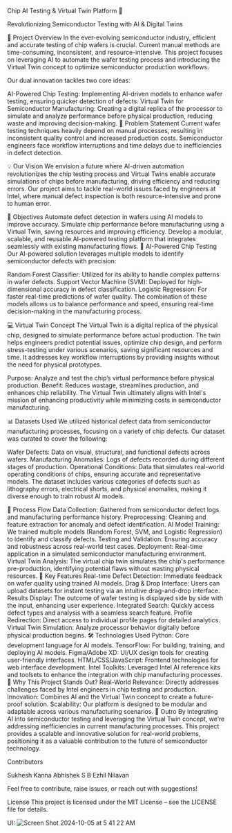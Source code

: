 Chip AI Testing & Virtual Twin Platform 🚀

Revolutionizing Semiconductor Testing with AI & Digital Twins

🔧 Project Overview
In the ever-evolving semiconductor industry, efficient and accurate testing of chip wafers is crucial. Current manual methods are time-consuming, inconsistent, and resource-intensive. This project focuses on leveraging AI to automate the wafer testing process and introducing the Virtual Twin concept to optimize semiconductor production workflows.

Our dual innovation tackles two core ideas:

AI-Powered Chip Testing: Implementing AI-driven models to enhance wafer testing, ensuring quicker detection of defects.
Virtual Twin for Semiconductor Manufacturing: Creating a digital replica of the processor to simulate and analyze performance before physical production, reducing waste and improving decision-making.
🌟 Problem Statement
Current wafer testing techniques heavily depend on manual processes, resulting in inconsistent quality control and increased production costs. Semiconductor engineers face workflow interruptions and time delays due to inefficiencies in defect detection.

💡 Our Vision
We envision a future where AI-driven automation revolutionizes the chip testing process and Virtual Twins enable accurate simulations of chips before manufacturing, driving efficiency and reducing errors. Our project aims to tackle real-world issues faced by engineers at Intel, where manual defect inspection is both resource-intensive and prone to human error.

🎯 Objectives
Automate defect detection in wafers using AI models to improve accuracy.
Simulate chip performance before manufacturing using a Virtual Twin, saving resources and improving efficiency.
Develop a modular, scalable, and reusable AI-powered testing platform that integrates seamlessly with existing manufacturing flows.
🧠 AI-Powered Chip Testing
Our AI-powered solution leverages multiple models to identify semiconductor defects with precision:

Random Forest Classifier: Utilized for its ability to handle complex patterns in wafer defects.
Support Vector Machine (SVM): Deployed for high-dimensional accuracy in defect classification.
Logistic Regression: For faster real-time predictions of wafer quality.
The combination of these models allows us to balance performance and speed, ensuring real-time decision-making in the manufacturing process.

💻 Virtual Twin Concept
The Virtual Twin is a digital replica of the physical chip, designed to simulate performance before actual production. The twin helps engineers predict potential issues, optimize chip design, and perform stress-testing under various scenarios, saving significant resources and time. It addresses key workflow interruptions by providing insights without the need for physical prototypes.

Purpose: Analyze and test the chip’s virtual performance before physical production.
Benefit: Reduces wastage, streamlines production, and enhances chip reliability.
The Virtual Twin ultimately aligns with Intel's mission of enhancing productivity while minimizing costs in semiconductor manufacturing.

📊 Datasets Used
We utilized historical defect data from semiconductor manufacturing processes, focusing on a variety of chip defects. Our dataset was curated to cover the following:

Wafer Defects: Data on visual, structural, and functional defects across wafers.
Manufacturing Anomalies: Logs of defects recorded during different stages of production.
Operational Conditions: Data that simulates real-world operating conditions of chips, ensuring accurate and representative models.
The dataset includes various categories of defects such as lithography errors, electrical shorts, and physical anomalies, making it diverse enough to train robust AI models.

🔄 Process Flow
Data Collection: Gathered from semiconductor defect logs and manufacturing performance history.
Preprocessing: Cleaning and feature extraction for anomaly and defect identification.
AI Model Training: We trained multiple models (Random Forest, SVM, and Logistic Regression) to identify and classify defects.
Testing and Validation: Ensuring accuracy and robustness across real-world test cases.
Deployment: Real-time application in a simulated semiconductor manufacturing environment.
Virtual Twin Analysis: The virtual chip twin simulates the chip's performance pre-production, identifying potential flaws without wasting physical resources.
🎨 Key Features
Real-time Defect Detection: Immediate feedback on wafer quality using trained AI models.
Drag & Drop Interface: Users can upload datasets for instant testing via an intuitive drag-and-drop interface.
Results Display: The outcome of wafer testing is displayed side by side with the input, enhancing user experience.
Integrated Search: Quickly access defect types and analysis with a seamless search feature.
Profile Redirection: Direct access to individual profile pages for detailed analytics.
Virtual Twin Simulation: Analyze processor behavior digitally before physical production begins.
🛠️ Technologies Used
Python: Core development language for AI models.
TensorFlow: For building, training, and deploying AI models.
Figma/Adobe XD: UI/UX design tools for creating user-friendly interfaces.
HTML/CSS/JavaScript: Frontend technologies for web interface development.
Intel Toolkits: Leveraged Intel AI reference kits and toolsets to enhance the integration with chip manufacturing processes.
🚀 Why This Project Stands Out?
Real-World Relevance: Directly addresses challenges faced by Intel engineers in chip testing and production.
Innovation: Combines AI and the Virtual Twin concept to create a future-proof solution.
Scalability: Our platform is designed to be modular and adaptable across various manufacturing scenarios.
🙌 Outro
By integrating AI into semiconductor testing and leveraging the Virtual Twin concept, we’re addressing inefficiencies in current manufacturing processes. This project provides a scalable and innovative solution for real-world problems, positioning it as a valuable contribution to the future of semiconductor technology.

Contributors

Sukhesh Kanna 
Abhishek S B
Ezhil Nilavan

Feel free to contribute, raise issues, or reach out with suggestions!

License
This project is licensed under the MIT License – see the LICENSE file for details.



UI:
![Screen Shot 2024-10-05 at 5 41 22 AM](https://github.com/user-attachments/assets/dc3dfc83-f03f-4351-9d81-c526cb4b80fb)

